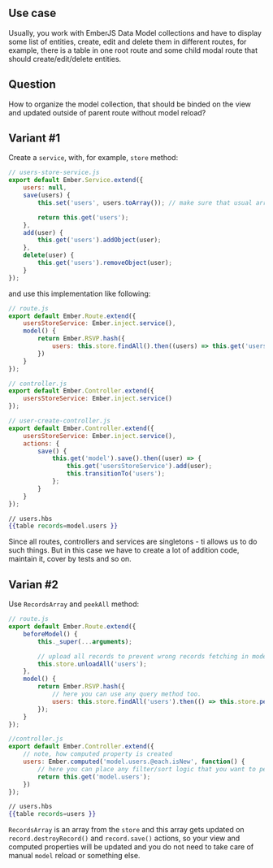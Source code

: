 ## Use case
Usually, you work with EmberJS Data Model collections and have to display some list of entities, create, edit and delete them in different routes, for example, there is a table in one root route and some child modal route that should create/edit/delete entities.

## Question
How to organize the model collection, that should be binded on the view and updated outside of parent route without model reload?

## Variant #1
Create a `service`, with, for example, `store` method:
```js
// users-store-service.js
export default Ember.Service.extend({
    users: null,
    save(users) {
        this.set('users', users.toArray()); // make sure that usual array will be stored instead of data store collection

        return this.get('users');
    },
    add(user) {
        this.get('users').addObject(user);
    },
    delete(user) {
        this.get('users').removeObject(user);
    }
});
```
and use this implementation like following:
```js
// route.js
export default Ember.Route.extend({
    usersStoreService: Ember.inject.service(),
    model() {
        return Ember.RSVP.hash({
            users: this.store.findAll().then((users) => this.get('usersStoreService').save(users))
        })
    }
});

// controller.js
export default Ember.Controller.extend({
    usersStoreService: Ember.inject.service()
});

// user-create-controller.js
export default Ember.Controller.extend({
    usersStoreService: Ember.inject.service(),
    actions: {
        save() {
            this.get('model').save().then((user) => {
                this.get('usersStoreService').add(user);
                this.transitionTo('users');
            };
        }
    }
});
```
```hbs
// users.hbs
{{table records=model.users }}
```
Since all routes, controllers and services are singletons - ti allows us to do such things. But in this case we have to create a lot of addition code, maintain it, cover by tests and so on.

## Varian #2
Use `RecordsArray` and `peekAll` method:
```js
// route.js
export default Ember.Route.extend({
	beforeModel() {
		this._super(...arguments);

		// upload all records to prevent wrong records fetching in model hook
		this.store.unloadAll('users');
	},
	model() {
		return Ember.RSVP.hash({
			// here you can use any query method too.
			users: this.store.findAll('users').then(() => this.store.peekAll('users'))
		});
	}
});

//controller.js
export default Ember.Controller.extend({
    // note, how computed property is created
    users: Ember.computed('model.users.@each.isNew', function() {
        // here you can place any filter/sort logic that you want to perform on the client side.
        return this.get('model.users');
    })
});
```
```hbs
// users.hbs
{{table records=users }}
```
`RecordsArray` is an array from the `store` and this array gets updated on `record.destroyRecord()` and `record.save()` actions, so your view and computed properties will be updated and you do not need to take care of manual `model` reload or something else.

